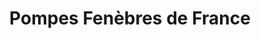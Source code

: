 ---
title: "Pompes Fenèbres de France"
url: /lorgues/pompes-fenebres-de-france/
shop: directeurs de funérailles
---